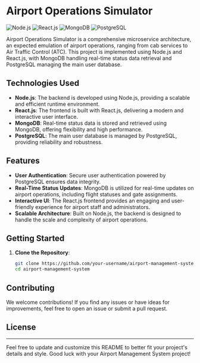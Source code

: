 # Airport Operations Simulator
![Node.js](https://img.shields.io/badge/Node.js-14.x-green)
![React.js](https://img.shields.io/badge/React.js-17.x-blue)
![MongoDB](https://img.shields.io/badge/MongoDB-latest-brightgreen)
![PostgreSQL](https://img.shields.io/badge/PostgreSQL-13.x-blue)

Airport Operations Simulator is a comprehensive microservice architecture, an expected emulation of airport operations, ranging from cab services to Air Traffic Control (ATC). This project is implemented using Node.js and React.js, with MongoDB handling real-time status data retrieval and PostgreSQL managing the main user database.

## Technologies Used

- **Node.js**: The backend is developed using Node.js, providing a scalable and efficient runtime environment.
- **React.js**: The frontend is built with React.js, delivering a modern and interactive user interface.
- **MongoDB**: Real-time status data is stored and retrieved using MongoDB, offering flexibility and high performance.
- **PostgreSQL**: The main user database is managed by PostgreSQL, providing reliability and robustness.

## Features

- **User Authentication**: Secure user authentication powered by PostgreSQL ensures data integrity.
- **Real-Time Status Updates**: MongoDB is utilized for real-time updates on airport operations, including flight statuses and gate assignments.
- **Interactive UI**: The React.js frontend provides an engaging and user-friendly experience for airport staff and administrators.
- **Scalable Architecture**: Built on Node.js, the backend is designed to handle the scale and complexity of airport operations.

## Getting Started

1. **Clone the Repository**:

    ```bash
    git clone https://github.com/your-username/airport-management-system.git
    cd airport-management-system
    ```

<!-- 2. **Install Dependencies**:

    ```bash
    cd frontend
    npm install
    cd ../backend
    npm install
    ```

3. **Run the Application**:

    ```bash
    # Start the frontend
    cd frontend
    npm start

    # Start the backend
    cd ../backend
    npm start
    ``` -->

<!-- 4. **Open in Browser**:

    Visit [http://localhost:3000](http://localhost:3000) to access the Airport Management System. -->

## Contributing

We welcome contributions! If you find any issues or have ideas for improvements, feel free to open an issue or submit a pull request.

## License

<!-- This project is licensed under the [MIT License](LICENSE). -->

---

Feel free to update and customize this README to better fit your project's details and style. Good luck with your Airport Management System project!
